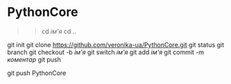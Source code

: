 # PythonCore

>> cd _ім'я_
>> cd ..

git init
git clone https://github.com/veronika-ua/PythonCore.git
git status
git branch
git checkout -b _ім'я_
git switch _ім'я_
git add _ім'я_
git commit -m _коментар_
git push

git push PythonCore
